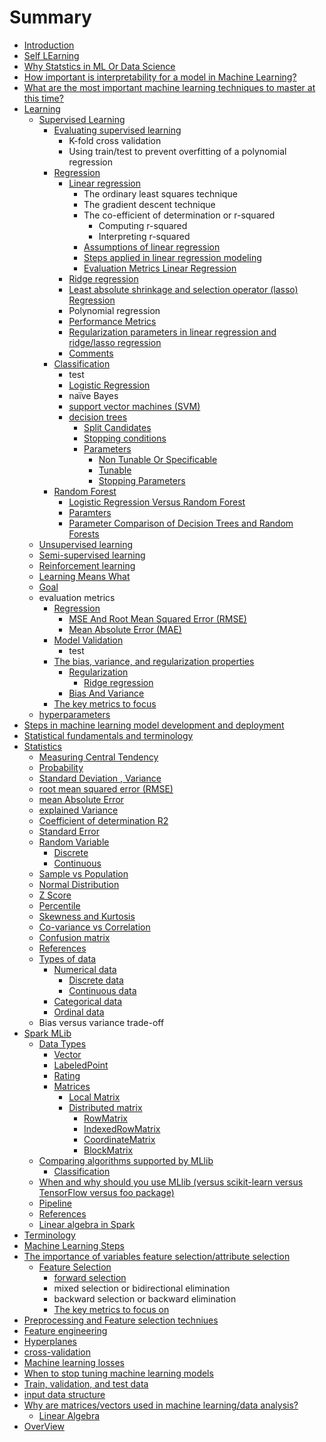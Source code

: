 # Summary

* [Introduction](README.md)
* [Self LEarning](self-learning.md)
* [Why Statstics in ML Or Data Science](why-statstics-in-ml-or-data-science.md)
* [How important is interpretability for a model in Machine Learning?](how-important-is-interpretability-for-a-model-in-machine-learning.md)
* [What are the most important machine learning techniques to master at this time?](what-are-the-most-important-machine-learning-techniques-to-master-at-this-time.md)
* [Learning](learning.md)
  * [Supervised Learning](learning/supervised-learning.md)
    * [Evaluating supervised learning](learning/supervised-learning/evaluating-supervised-learning.md)
      * K-fold cross validation
      * Using train/test to prevent overfitting of a polynomial regression
    * [Regression](learning/supervised-learning/regression.md)
      * [Linear regression](learning/supervised-learning/linear-regression.md)
        * The ordinary least squares technique
        * The gradient descent technique
        * The co-efficient of determination or r-squared
          * Computing r-squared
          * Interpreting r-squared
        * [Assumptions of linear regression](learning/supervised-learning/linear-regression/assumptions-of-linear-regression.md)
        * [Steps applied in linear regression modeling](learning/supervised-learning/linear-regression/steps-applied-in-linear-regression-modeling.md)
        * [Evaluation Metrics Linear Regression](learning/supervised-learning/linear-regression/evaluation-metrics-linear-regression.md)
      * [Ridge regression](learning/supervised-learning/ridge-regression.md)
      * [Least absolute shrinkage and selection operator \(lasso\) Regression](learning/supervised-learning/least-absolute-shrinkage-and-selection-operator-lasso-regression.md)
      * Polynomial regression
      * [Performance Metrics](learning/supervised-learning/performance-metrics.md)
      * [Regularization parameters in linear regression and ridge/lasso regression](learning/supervised-learning/regularization-parameters-in-linear-regression-and-ridgelasso-regression.md)
      * [Comments](learning/supervised-learning/comments.md)
    * [Classification](learning/supervised-learning/classification.md)
      * test
      * [Logistic Regression](learning/supervised-learning/classification/logistic-regression.md)
      * naïve Bayes
      * [support vector machines \(SVM\)](learning/supervised-learning/classification/support-vector-machines-svm.md)
      * [decision trees](learning/supervised-learning/classification/decision-trees.md)
        * [Split Candidates](learning/supervised-learning/classification/decision-trees/split-candidates.md)
        * [Stopping conditions](learning/supervised-learning/classification/decision-trees/stopping-conditions.md)
        * [Parameters](learning/supervised-learning/classification/decision-trees/parameters.md)
          * [Non Tunable Or Specificable](learning/supervised-learning/classification/decision-trees/parameters/non-tunable-or-specificable.md)
          * [Tunable](learning/supervised-learning/classification/decision-trees/parameters/tunable.md)
          * [Stopping Parameters](learning/supervised-learning/classification/decision-trees/parameters/stopping-parameters.md)
    * [Random Forest](learning/supervised-learning/random-forest.md)
      * [Logistic Regression Versus Random Forest](learning/supervised-learning/logistic-regression-versus-random-forest.md)
      * [Paramters](learning/supervised-learning/paramters.md)
      * [Parameter Comparison of Decision Trees and Random Forests](learning/supervised-learning/parameter-comparison-of-decision-trees-and-random-forests.md)
  * [Unsupervised learning](learning/unsupervised-learning.md)
  * [Semi-supervised learning](learning/semi-supervised-learning.md)
  * [Reinforcement learning](learning/reinforcement-learning.md)
  * [Learning Means What](learning/learning-means-what.md)
  * [Goal](learning/goal.md)
  * evaluation metrics
    * [Regression](learning/regression.md)
      * [MSE And Root Mean Squared Error \(RMSE\)](learning/regression/root-mean-squared-error-rmse.md)
      * [Mean Absolute Error \(MAE\)](learning/regression/mean-absolute-error-mae.md)
    * [Model Validation](steps-in-machine-learning-model-development-and-deployment/model-validation.md)
      * test
    * [The bias, variance, and regularization properties](the-bias-variance-and-regularization-properties.md)
      * [Regularization](the-bias-variance-and-regularization-properties/regularization.md)
        * [Ridge regression](the-bias-variance-and-regularization-properties/regularization/ridge-regression.md)
      * [Bias And Variance](the-bias-variance-and-regularization-properties/bias.md)
    * [The key metrics to focus](steps-in-machine-learning-model-development-and-deployment/the-key-metrics-to-focus-on.md)
  * [hyperparameters](learning/hyperparameters.md)
* [Steps in machine learning model development and deployment](steps-in-machine-learning-model-development-and-deployment.md)
* [Statistical fundamentals and terminology ](statistical-fundamentals-and-terminology.md)
* [Statistics](statistics.md)
  * [Measuring Central Tendency](statistics/measuring-central-tendency.md)
  * [Probability](statistics/probability.md)
  * [Standard Deviation , Variance](statistics/standard-deviation-variance.md)
  * [root mean squared error \(RMSE\)](statistics/root-mean-squared-error-rmse.md)
  * [mean Absolute Error](statistics/mean-absolute-error.md)
  * [explained Variance](statistics/explained-variance.md)
  * [Coefficient of determination R2 ](statistics/coefficient-of-determination-r2.md)
  * [Standard Error](statistics/standard-error.md)
  * [Random Variable](statistics/random-variable.md)
    * [Discrete](statistics/random-variable/discrete.md)
    * [Continuous](statistics/random-variable/continuous.md)
  * [Sample vs Population](statistics/sample-vs-population.md)
  * [Normal Distribution](statistics/normal-distribution.md)
  * [Z Score](statistics/z-score.md)
  * [Percentile](statistics/percentile.md)
  * [Skewness and Kurtosis](statistics/skewness-and-kurtosis.md)
  * [Co-variance vs Correlation](statistics/co-variance-vs-correlation.md)
  * [Confusion matrix](statistics/confusion-matrix.md)
  * [References](statistics/references.md)
  * [Types of data](statistics/types-of-data.md)
    * [Numerical data](statistics/types-of-data/numerical-data.md)
      * [Discrete data](statistics/types-of-data/numerical-data/discrete-data.md)
      * [Continuous data](statistics/types-of-data/numerical-data/continuous-data.md)
    * [Categorical data](statistics/types-of-data/categorical-data.md)
    * [Ordinal data](statistics/types-of-data/ordinal-data.md)
  * Bias versus variance trade-off
* [Spark MLib](mlib.md)
  * [Data Types](mlib/data-types.md)
    * [Vector](mlib/data-types/vector.md)
    * [LabeledPoint ](mlib/data-types/labeledpoint.md)
    * [Rating ](mlib/data-types/rating.md)
    * [Matrices](mlib/data-types/matrices.md)
      * [Local Matrix](mlib/data-types/matrices/local-matrix.md)
      * [Distributed matrix](mlib/data-types/matrices/distributed-matrix.md)
        * [RowMatrix](mlib/data-types/matrices/distributed-matrix/rowmatrix.md)
        * [IndexedRowMatrix](mlib/data-types/matrices/distributed-matrix/indexedrowmatrix.md)
        * [CoordinateMatrix](mlib/data-types/matrices/distributed-matrix/coordinatematrix.md)
        * [BlockMatrix](mlib/data-types/matrices/distributed-matrix/blockmatrix.md)
  * [Comparing algorithms supported by MLlib](mlib/comparing-algorithms-supported-by-mllib.md)
    * [Classification](mlib/classification.md)
  * [When and why should you use MLlib \(versus scikit-learn versus TensorFlow versus foo package\)](mlib/when-and-why-should-you-use-mllib-versus-scikit-learn-versus-tensorflow-versus-foo-package.md)
  * [Pipeline](mlib/pipeline.md)
  * [References](mlib/references.md)
  * [Linear algebra in Spark ](mlib/linear-algebra-in-spark.md)
* [Terminology](terminology.md)
* [Machine Learning Steps](machine-learning-steps.md)
* [The importance of variables feature selection/attribute selection](the-importance-of-variables-feature-selectionattribute-selection.md)
  * [Feature Selection](the-importance-of-variables-feature-selectionattribute-selection/feature-selection.md)
    * [forward selection](the-importance-of-variables-feature-selectionattribute-selection/feature-selection/forward-selection.md)
    * mixed selection or bidirectional elimination
    * backward selection or backward elimination
    * [The key metrics to focus on](the-importance-of-variables-feature-selectionattribute-selection/feature-selection/the-key-metrics-to-focus-on.md)
* [Preprocessing and Feature selection techniues](preprocessing-and.md)
* [Feature engineering](feature-engineering.md)
* [Hyperplanes](hyperplanes.md)
* [cross-validation](cross-validation.md)
* [Machine learning losses](machine-learning-losses.md)
* [When to stop tuning machine learning models](when-to-stop-tuning-machine-learning-models.md)
* [Train, validation, and test data](train-validation-and-test-data.md)
* [input data structure](input-data-structure.md)
* [Why are matrices/vectors used in machine learning/data analysis?](why-are-matricesvectors-used-in-machine-learningdata-analysis.md)
  * [Linear Algebra](why-are-matricesvectors-used-in-machine-learningdata-analysis/linear-algebra.md)
* [OverView](overview.md)

